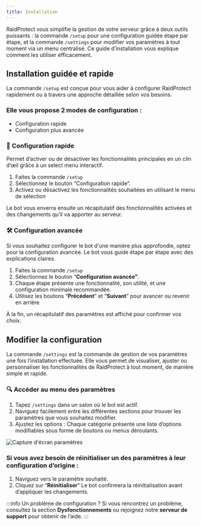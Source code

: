 ```yaml
---
title: Installation
---
```

RaidProtect vous simplifie la gestion de votre serveur grâce à deux outils puissants : la commande `/setup` pour une configuration guidée étape par étape, et la commande `/settings` pour modifier vos paramètres à tout moment via un menu centralisé. Ce guide d’installation vous explique comment les utiliser efficacement.

## Installation guidée et rapide
La commande `/setup` est conçue pour vous aider à configurer RaidProtect rapidement ou à travers une approche détaillée selon vos besoins.

### Elle vous propose 2 modes de configuration :
- Configuration rapide
- Configuration plus avancée

### 🏃 Configuration rapide
Permet d’activer ou de désactiver les fonctionnalités principales en un clin d’œil grâce à un select menu interactif.

1. Faites la commande `/setup`
2. Sélectionnez le bouton “Configuration rapide”.
3. Activez ou désactivez les fonctionnalités souhaitées en utilisant le menu de sélection

Le bot vous enverra ensuite un récapitulatif des fonctionnalités activées et des changements qu’il va apporter au serveur.

### 🛠️ Configuration avancée
Si vous souhaitez configurer le bot d'une manière plus approfondie, optez pour la configuration avancée. Le bot vous guide étape par étape avec des explications claires.

1. Faites la commande `/setup`
2. Sélectionnez le bouton “**Configuration avancée”**.
3. Chaque étape présente une fonctionnalité, son utilité, et une configuration minimale recommandée.
4. Utilisez les boutons “**Précédent**” et “**Suivant**” pour avancer ou revenir en arrière

À la fin, un récapitulatif des paramètres est affiché pour confirmer vos choix.

## Modifier la configuration
La commande `/settings` est la commande de gestion de vos paramètres une fois l’installation effectuée. Elle vous permet de visualiser, ajuster ou personnaliser les fonctionnalités de RaidProtect à tout moment, de manière simple et rapide.

### 🔍 Accéder au menu des paramètres
1. Tapez `/settings` dans un salon où le bot est actif.
2. Naviguez facilement entre les différentes sections pour trouver les paramètres que vous souhaitez modifier.
3. Ajustez les options : Chaque catégorie présente une liste d’options modifiables sous forme de boutons ou menus déroulants.

![Capture d'écran paramètres](./assets/rpBeta-fr-settings.webp)

### Si vous avez besoin de réinitialiser un des paramètres à leur configuration d’origine :
1. Naviguez vers le paramètre souhaité.
2. Cliquez sur “**Réinitialiser**”
Le bot confirmera la réinitialisation avant d’appliquer les changements.

:::info
Un problème de configuration ?
Si vous rencontrez un problème, consultez la section **Dysfonctionnements** ou rejoignez notre **serveur de support** pour obtenir de l’aide.
:::
